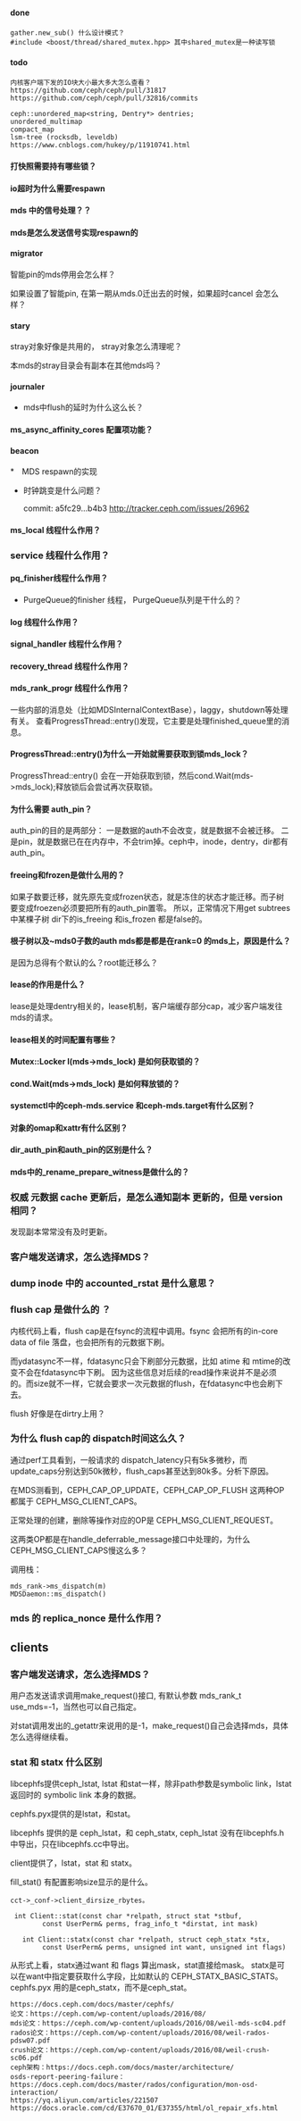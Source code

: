 #### done
```
gather.new_sub() 什么设计模式？
#include <boost/thread/shared_mutex.hpp> 其中shared_mutex是一种读写锁
```

#### todo

```
内核客户端下发的IO块大小最大多大怎么查看？
https://github.com/ceph/ceph/pull/31817
https://github.com/ceph/ceph/pull/32816/commits 

ceph::unordered_map<string, Dentry*> dentries;
unordered_multimap
compact_map
lsm-tree (rocksdb, leveldb)
https://www.cnblogs.com/hukey/p/11910741.html
```

#### 打快照需要持有哪些锁？

#### io超时为什么需要respawn

#### mds 中的信号处理？？

#### mds是怎么发送信号实现respawn的
    
#### migrator

智能pin的mds停用会怎么样？

如果设置了智能pin, 在第一期从mds.0迁出去的时候，如果超时cancel 会怎么样？

#### stary

stray对象好像是共用的， stray对象怎么清理呢？

本mds的stray目录会有副本在其他mds吗？

#### journaler

* mds中flush的延时为什么这么长？

#### ms_async_affinity_cores 配置项功能？

#### beacon
    
*　MDS respawn的实现

*  时钟跳变是什么问题？

    commit: a5fc29...b4b3
    http://tracker.ceph.com/issues/26962

#### ms_local 线程什么作用？

### service 线程什么作用？

#### pq_finisher线程什么作用？
  
* PurgeQueue的finisher 线程， PurgeQueue队列是干什么的？

#### log 线程什么作用？

#### signal_handler 线程什么作用？

#### recovery_thread 线程什么作用？

#### mds_rank_progr 线程什么作用？
  
一些内部的消息处（比如MDSInternalContextBase），laggy，shutdown等处理有关。
查看ProgressThread::entry()发现，它主要是处理finished_queue里的消息。

#### ProgressThread::entry()为什么一开始就需要获取到锁mds_lock？
ProgressThread::entry() 会在一开始获取到锁，然后cond.Wait(mds->mds_lock);释放锁后会尝试再次获取锁。
 
#### 为什么需要 auth_pin？

auth_pin的目的是两部分：
一是数据的auth不会改变，就是数据不会被迁移。
二是pin，就是数据已在在内存中，不会trim掉。ceph中，inode，dentry，dir都有auth_pin。

#### freeing和frozen是做什么用的？

如果子数要迁移，就先原先变成frozen状态，就是冻住的状态才能迁移。而子树要变成froezen必须要把所有的auth_pin置零。
所以，正常情况下用get subtrees中某棵子树 dir下的is_freeing 和is_frozen 都是false的。


#### 根子树以及~mds0子数的auth mds都是都是在rank=0 的mds上，原因是什么？

是因为总得有个默认的么？root能迁移么？

#### lease的作用是什么？

lease是处理dentry相关的，lease机制，客户端缓存部分cap，减少客户端发往mds的请求。
   
#### lease相关的时间配置有哪些？
#### Mutex::Locker l(mds->mds_lock) 是如何获取锁的？
#### cond.Wait(mds->mds_lock) 是如何释放锁的？
#### systemctl中的ceph-mds.service 和ceph-mds.target有什么区别？
#### 对象的omap和xattr有什么区别？
#### dir_auth_pin和auth_pin的区别是什么？
#### mds中的_rename_prepare_witness是做什么的？

### 权威 元数据 cache 更新后，是怎么通知副本 更新的，但是 version相同？ 

发现副本常常没有及时更新。

### 客户端发送请求，怎么选择MDS？

### dump inode 中的 accounted_rstat 是什么意思？

### flush cap 是做什么的 ？

内核代码上看，flush cap是在fsync的流程中调用。fsync 会把所有的in-core data of file 落盘，也会把所有的元数据下刷。

而ydatasync不一样，fdatasync只会下刷部分元数据，比如 atime 和 mtime的改变不会在fdatasync中下刷。
因为这些信息对后续的read操作来说并不是必须的。而size就不一样，它就会要求一次元数据的flush，在fdatasync中也会刷下去。

flush 好像是在dirtry上用？

### 为什么 flush cap的 dispatch时间这么久？

通过perf工具看到，一般请求的 dispatch_latency只有5k多微秒，而update_caps分别达到50k微秒，flush_caps甚至达到80k多。分析下原因。

在MDS测看到，CEPH_CAP_OP_UPDATE，CEPH_CAP_OP_FLUSH 这两种OP都属于 CEPH_MSG_CLIENT_CAPS。

正常处理的创建，删除等操作对应的OP是 CEPH_MSG_CLIENT_REQUEST。

这两类OP都是在handle_deferrable_message接口中处理的，为什么CEPH_MSG_CLIENT_CAPS慢这么多？

调用栈：

    mds_rank->ms_dispatch(m)
    MDSDaemon::ms_dispatch()


### mds 的 replica_nonce 是什么作用？

## clients
### 客户端发送请求，怎么选择MDS？

用户态发送请求调用make_request()接口, 有默认参数 mds_rank_t use_mds=-1，当然也可以自己指定。

对stat调用发出的_getattr来说用的是-1，make_request()自己会选择mds，具体怎么选得继续看。

### stat 和 statx 什么区别

libcephfs提供ceph_lstat, lstat 和stat一样，除非path参数是symbolic link，lstat 返回时的 symbolic link 本身的数据。

cephfs.pyx提供的是lstat，和stat。

libcephfs 提供的是 ceph_lstat，和 ceph_statx, ceph_lstat 没有在libcephfs.h 中导出，只在libcephfs.cc中导出。

client提供了，lstat，stat 和 statx。

fill_stat() 有配置影响size显示的是什么。

    cct->_conf->client_dirsize_rbytes。 
    
     int Client::stat(const char *relpath, struct stat *stbuf, 
            const UserPerm& perms, frag_info_t *dirstat, int mask)
            
       int Client::statx(const char *relpath, struct ceph_statx *stx,
            const UserPerm& perms, unsigned int want, unsigned int flags)
            
 从形式上看，statx通过want 和 flags 算出mask，stat直接给mask。 statx是可以在want中指定要获取什么字段，比如默认的 CEPH_STATX_BASIC_STATS。cephfs.pyx 用的是ceph_statx，而不是ceph_stat。

```
https://docs.ceph.com/docs/master/cephfs/
论文：https://ceph.com/wp-content/uploads/2016/08/
mds论文：https://ceph.com/wp-content/uploads/2016/08/weil-mds-sc04.pdf
rados论文：https://ceph.com/wp-content/uploads/2016/08/weil-rados-pdsw07.pdf
crush论文：https://ceph.com/wp-content/uploads/2016/08/weil-crush-sc06.pdf
ceph架构：https://docs.ceph.com/docs/master/architecture/
osds-report-peering-failure：https://docs.ceph.com/docs/master/rados/configuration/mon-osd-interaction/
https://yq.aliyun.com/articles/221507
https://docs.oracle.com/cd/E37670_01/E37355/html/ol_repair_xfs.html
```

